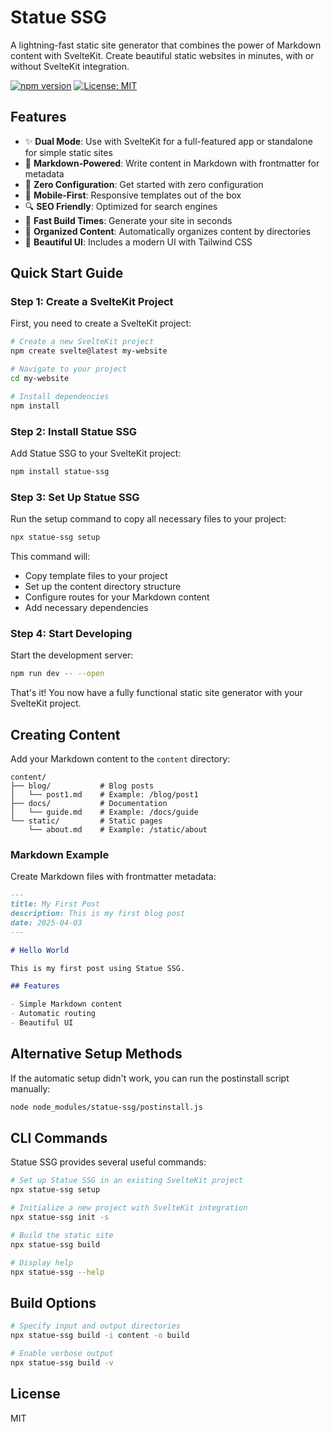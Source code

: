 # Statue SSG

A lightning-fast static site generator that combines the power of Markdown content with SvelteKit. Create beautiful static websites in minutes, with or without SvelteKit integration.

[![npm version](https://img.shields.io/npm/v/statue-ssg.svg)](https://www.npmjs.com/package/statue-ssg)
[![License: MIT](https://img.shields.io/badge/License-MIT-blue.svg)](https://opensource.org/licenses/MIT)

## Features

- ✨ **Dual Mode**: Use with SvelteKit for a full-featured app or standalone for simple static sites
- 📝 **Markdown-Powered**: Write content in Markdown with frontmatter for metadata
- 🚀 **Zero Configuration**: Get started with zero configuration
- 📱 **Mobile-First**: Responsive templates out of the box
- 🔍 **SEO Friendly**: Optimized for search engines
- 🔄 **Fast Build Times**: Generate your site in seconds
- 📂 **Organized Content**: Automatically organizes content by directories
- 🎨 **Beautiful UI**: Includes a modern UI with Tailwind CSS

## Quick Start Guide

### Step 1: Create a SvelteKit Project

First, you need to create a SvelteKit project:

```bash
# Create a new SvelteKit project
npm create svelte@latest my-website

# Navigate to your project
cd my-website

# Install dependencies
npm install
```

### Step 2: Install Statue SSG

Add Statue SSG to your SvelteKit project:

```bash
npm install statue-ssg
```

### Step 3: Set Up Statue SSG

Run the setup command to copy all necessary files to your project:

```bash
npx statue-ssg setup
```

This command will:
- Copy template files to your project
- Set up the content directory structure
- Configure routes for your Markdown content
- Add necessary dependencies

### Step 4: Start Developing

Start the development server:

```bash
npm run dev -- --open
```

That's it! You now have a fully functional static site generator with your SvelteKit project.

## Creating Content

Add your Markdown content to the `content` directory:

```
content/
├── blog/           # Blog posts
│   └── post1.md    # Example: /blog/post1
├── docs/           # Documentation
│   └── guide.md    # Example: /docs/guide
└── static/         # Static pages
    └── about.md    # Example: /static/about
```

### Markdown Example

Create Markdown files with frontmatter metadata:

```markdown
---
title: My First Post
description: This is my first blog post
date: 2025-04-03
---

# Hello World

This is my first post using Statue SSG.

## Features

- Simple Markdown content
- Automatic routing
- Beautiful UI
```

## Alternative Setup Methods

If the automatic setup didn't work, you can run the postinstall script manually:

```bash
node node_modules/statue-ssg/postinstall.js
```

## CLI Commands

Statue SSG provides several useful commands:

```bash
# Set up Statue SSG in an existing SvelteKit project
npx statue-ssg setup

# Initialize a new project with SvelteKit integration
npx statue-ssg init -s

# Build the static site
npx statue-ssg build

# Display help
npx statue-ssg --help
```

## Build Options

```bash
# Specify input and output directories
npx statue-ssg build -i content -o build

# Enable verbose output
npx statue-ssg build -v
```

## License

MIT
